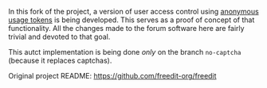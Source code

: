 In this fork of the project, a version of user access control using [anonymous usage tokens](https://github.com/AdamISZ/aut-ct) is being developed. This serves as a proof of concept of that functionality. All the changes made to the forum software here are fairly trivial and devoted to that goal.

This autct implementation is being done *only* on the branch `no-captcha` (because it replaces captchas).

Original project README: https://github.com/freedit-org/freedit



